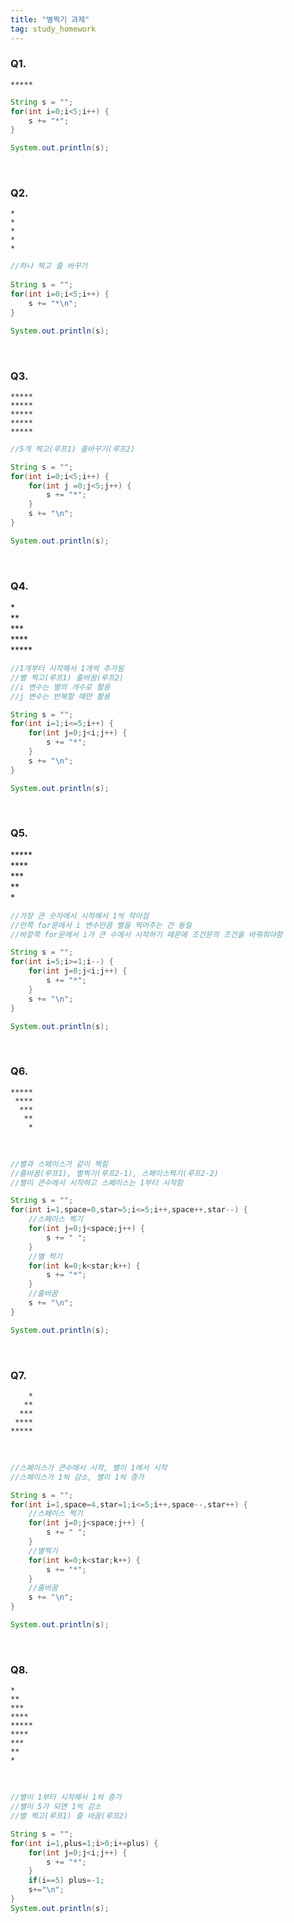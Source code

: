 ```yaml
---
title: "별찍기 과제"
tag: study_homework
---
```


### Q1. 
    *****

```java
String s = "";
for(int i=0;i<5;i++) {
    s += "*";
}

System.out.println(s);
```
<br>

### Q2.
    *
    *
    *
    *
    *

```java
//하나 찍고 줄 바꾸기
		
String s = "";
for(int i=0;i<5;i++) {
    s += "*\n";
}

System.out.println(s);
```
<br>

### Q3.

    ***** 
    *****
    *****
    ***** 
    *****

```java
//5개 찍고(루프1) 줄바꾸기(루프2)

String s = "";
for(int i=0;i<5;i++) {
    for(int j =0;j<5;j++) {
        s += "*";
    }
    s += "\n";
}

System.out.println(s);
```
<br> 

### Q4.
\* <br> 
\** <br> 
\*** <br> 
\**** <br> 
\***** <br> 

```java
//1개부터 시작해서 1개씩 추가됨
//별 찍고(루프1) 줄바꿈(루프2)
//i 변수는 별의 개수로 활용
//j 변수는 반복할 때만 활용

String s = "";
for(int i=1;i<=5;i++) {
    for(int j=0;j<i;j++) {
        s += "*";
    }
    s += "\n";
}

System.out.println(s);
```
<br>

### Q5.
\***** <br> 
\**** <br> 
\*** <br> 
\** <br> 
\* <br> 

```java
//가장 큰 숫자에서 시작해서 1씩 작아짐
//안쪽 for문에서 i 변수만큼 별을 찍어주는 건 동일
//바깥쪽 for문에서 i가 큰 수에서 시작하기 때문에 조건문의 조건을 바꿔줘야함

String s = "";
for(int i=5;i>=1;i--) {
    for(int j=0;j<i;j++) {
        s += "*";
    }
    s += "\n";
}

System.out.println(s);
```
<br> 

### Q6.
    *****
     ****
      ***
       **
        *
<br>

```java
//별과 스페이스가 같이 찍힘
//줄바꿈(루프1), 별찍기(루프2-1), 스페이스찍기(루프2-2)
//별이 큰수에서 시작하고 스페이스는 1부터 시작함

String s = "";
for(int i=1,space=0,star=5;i<=5;i++,space++,star--) {
    //스페이스 찍기
    for(int j=0;j<space;j++) {
        s += " ";
    }
    //별 찍기
    for(int k=0;k<star;k++) {
        s += "*";
    }
    //줄바꿈
    s += "\n";
}

System.out.println(s);
```
<br>

### Q7.
        *
       **
      ***
     ****
    *****
<br>

```java
//스페이스가 큰수에서 시작, 별이 1에서 시작
//스페이스가 1씩 감소, 별이 1씩 증가

String s = "";
for(int i=1,space=4,star=1;i<=5;i++,space--,star++) {
    //스페이스 찍기
    for(int j=0;j<space;j++) {
        s += " ";
    }
    //별찍기
    for(int k=0;k<star;k++) {
        s += "*";
    }
    //줄바꿈
    s += "\n";
}

System.out.println(s);
```
<br>

### Q8. 
	*
	**
	***
	****
	*****
	****
	***
	**
	*	

<br>

```java
//별이 1부터 시작해서 1씩 증가
//별이 5가 되면 1씩 감소
//별 찍고(루프1) 줄 바꿈(루프2)

String s = "";
for(int i=1,plus=1;i>0;i+=plus) {
    for(int j=0;j<i;j++) {
        s += "*";
    }
    if(i==5) plus=-1;
    s+="\n";
}
System.out.println(s);
```
<br>